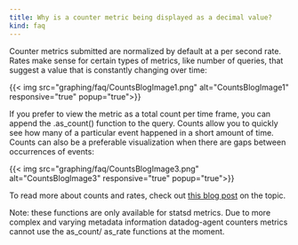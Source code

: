 ```yaml
---
title: Why is a counter metric being displayed as a decimal value?
kind: faq
---
```


Counter metrics submitted are normalized by default at a per second rate. Rates make sense for certain types of metrics, like number of queries, that suggest a value that is constantly changing over time:

{{< img src="graphing/faq/CountsBlogImage1.png" alt="CountsBlogImage1" responsive="true" popup="true">}}

If you prefer to view the metric as a total count per time frame, you can append the .as_count() function to the query. Counts allow you to quickly see how many of a particular event happened in a short amount of time. Counts can also be a preferable visualization when there are gaps between occurrences of events:

{{< img src="graphing/faq/CountsBlogImage3.png" alt="CountsBlogImage3" responsive="true" popup="true">}}

To read more about counts and rates, check out [this blog post](https://www.datadoghq.com/blog/visualize-statsd-metrics-counts-graphing/) on the topic.

Note: these functions are only available for statsd metrics.
Due to more complex and varying metadata information datadog-agent counters metrics cannot use the as_count/ as_rate functions at the moment.

